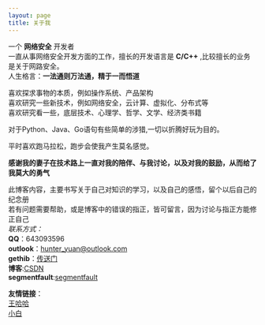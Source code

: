 ```yaml
---
layout: page
title: 关于我 
---
```


一个 **网络安全** 开发者    
一直从事网络安全开发方面的工作，擅长的开发语言是 **C/C++** ,比较擅长的业务是关于网路安全。    
人生格言：**一法通则万法通，精于一而悟道**    

喜欢探求事物的本质，例如操作系统、产品架构    
喜欢研究一些新技术，例如网络安全，云计算、虚拟化、分布式等    
喜欢研究看一些，底层技术、心理学、哲学、文学、经济类书籍    

<p>       
对于Python、Java、Go语句有些简单的涉猎,一切以折腾好玩为目的。    
</p>

<p>
平时喜欢跑马拉松，跑步会使我产生莫名感觉。               
</p>

**感谢我的妻子在技术路上一直对我的陪伴、与我讨论，以及对我的鼓励，从而给了我莫大的勇气**    

此博客内容，主要书写关于自己对知识的学习，以及自己的感悟，留个以后自己的纪念册    
若有问题需要帮助，或是博客中的错误的指正，皆可留言，因为讨论与指正方能修正自己    
*联系方式：*    
**QQ**：643093596    
**outlook**：hunter_yuan@outlook.com    
**gethib**：[传送门](https://github.com/clodfisher)    
**博客**:[CSDN](http://blog.csdn.net/tao546377318)     
**segmentfault**:[segmentfault](https://segmentfault.com/u/hunteryuan)         

**友情链接**：    
[王哈哈](http://am4zing.me/)          
[小白](http://haoxiaohui.xyz/)     

